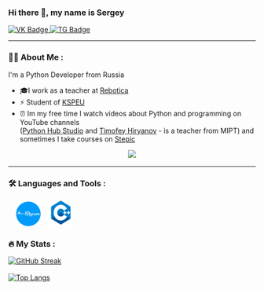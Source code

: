 ### Hi there 👋, my name is Sergey

<!--
**mastersurv/mastersurv** is a ✨ _special_ ✨ repository because its `README.md` (this file) appears on your GitHub profile.

Here are some ideas to get you started:

- 🔭 I’m currently working on ...
- 🌱 I’m currently learning ...
- 👯 I’m looking to collaborate on ...
- 🤔 I’m looking for help with ...
- 💬 Ask me about ...
- 📫 How to reach me: ...
- 😄 Pronouns: ...
- ⚡ Fun fact: ...
-->

<div id="badges">
  <a href="https://vk.com/maastersurv">
    <img src="https://img.shields.io/badge/vkontakte-blue?style=for-the-badge&logo=VK&logoColor=white" alt="VK Badge"/>
  </a>
  <a href="https://t.me/SergeyNikiforow">
    <img src="https://img.shields.io/badge/Telegram-blue?style=for-the-badge&logo=telegram&logoColor=white" alt="TG Badge"/>
  </a>
</div>

---

### :man_technologist: About Me :
I'm a Python Developer from Russia
- 🎓I work as a teacher at <a href="https://rebotica.ru/" target="_blank">Rebotica</a>
- ⚡ Student of <a href="https://en.wikipedia.org/wiki/Kazan_State_Power_Engineering_University" target="_blank">KSPEU</a>
- ⏰ Im my free time I watch videos about Python and programming on YouTube channels <br>(<a href="https://www.youtube.com/c/PythonHubStudio" target="_blank">Python Hub Studio</a> and <a href="https://www.youtube.com/c/%D0%A2%D0%B8%D0%BC%D0%BE%D1%84%D0%B5%D0%B9%D0%A5%D0%B8%D1%80%D1%8C%D1%8F%D0%BD%D0%BE%D0%B2" target="_blank">Timofey Hiryanov</a> - is a teacher from MIPT) and sometimes I take courses on <a href="https://stepik.org/" target="_blank">Stepic</a>
<div align="center">
  <img src="https://media.giphy.com/media/xThuWu82QD3pj4wvEQ/giphy.gif" width="150"/>
</div>

---

### :hammer_and_wrench: Languages and Tools :
<p dir="auto">
  <img src="https://github.com/mastersurv/mastersurv/blob/1d46298a231a5e805b855bd9220535f8c33b58d1/bagdes/Python.png" idth="50" height="50" style="max-width: 00%;">&nbsp; &nbsp;
  <img src="https://github.com/mastersurv/mastersurv/blob/1d46298a231a5e805b855bd9220535f8c33b58d1/bagdes/aiogram.png" width="50" height="50" style="max-width: 100%;">&nbsp; &nbsp;
  <img src="https://github.com/mastersurv/mastersurv/blob/1d46298a231a5e805b855bd9220535f8c33b58d1/bagdes/cpp.png" width="50" height="55" style="max-width: 100%;">
  &nbsp; &nbsp;
</p>

### :fire: My Stats :
[![GitHub Streak](http://github-readme-streak-stats.herokuapp.com?user=mastersurv&theme=dark&background=000000)](https://git.io/streak-stats)
<br><br>
[![Top Langs](https://github-readme-stats.vercel.app/api/top-langs/?username=mastersurv&layout=compact&theme=vision-friendly-dark)](https://github.com/anuraghazra/github-readme-stats)

